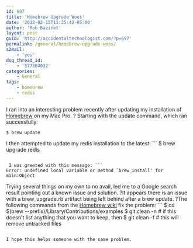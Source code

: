 ```yaml
---
id: 697
title: 'Homebrew Upgrade Woes'
date: '2012-02-15T11:35:42-05:00'
author: 'Rob Bazinet'
layout: post
guid: 'http://accidentaltechnologist.com/?p=697'
permalink: /general/homebrew-upgrade-woes/
s2mail:
    - 'yes'
dsq_thread_id:
    - '577304032'
categories:
    - General
tags:
    - homebrew
    - redis
---
```


I ran into an interesting problem recently after updating my installation of [Homebrew](http://mxcl.github.com/homebrew/) on my Mac Pro. ? Starting with the update command, which ran successfully:

```
$ brew update
```

 I then attempted to update my redis installation to the latest: ```
$ brew upgrade redis
```

 I was greeted with this message: ```
Error: undefined local variable or method `brew_install' for main:Object
```

 Trying several things on my own to no avail, led me to a Google search result pointing out a known issue and solution. ?It appears there is an issue with a brew\_upgrade.rb artifact being left behind after a brew update. ?The following commands from the [Homebrew wiki](https://github.com/mxcl/homebrew/wiki/Common-Issues) fix the problem: ```
$ cd $(brew --prefix)/Library/Contributions/examples
$ git clean -n # if this doesn't list anything that you want to keep, then
$ git clean -f # this will remove untracked files
```

I hope this helps someone with the same problem.